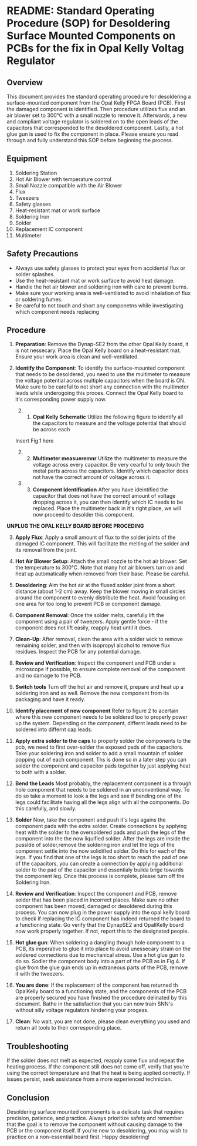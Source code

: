 # README: Standard Operating Procedure (SOP) for Desoldering Surface Mounted Components on PCBs for the fix in Opal Kelly Voltag Regulator

## Overview

This document provides the standard operating procedure for desoldering a surface-mounted component from the Opal Kelly FPGA Board (PCB). First the damaged component is identified. Then procedure utilizes flux and an air blower set to 300°C with a small nozzle to remove it. Afterwards, a new and compliant voltage regulator is soldered on to the open leads of the capacitors that corresponded to the desoldered component. Lastly, a hot glue gun is used to fix the component in place. Please ensure you read through and fully understand this SOP before beginning the process.

## Equipment

1. Soldering Station
2. Hot Air Blower with temperature control
3. Small Nozzle compatible with the Air Blower
4. Flux
5. Tweezers
6. Safety glasses
7. Heat-resistant mat or work surface
8. Soldering Iron
9. Solder
10. Replacement IC component
11. Multimeter

## Safety Precautions

- Always use safety glasses to protect your eyes from accidental flux or solder splashes.
- Use the heat-resistant mat or work surface to avoid heat damage.
- Handle the hot air blower and soldering iron with care to prevent burns.
- Make sure your working area is well-ventilated to avoid inhalation of flux or soldering fumes.
- Be careful to not touch and short any componetns while investigating which component needs replacing

## Procedure

1. **Preparation**: Remove the Dynap-SE2 from the other Opal Kelly board, it is not nessecary. Place the Opal Kelly board on a heat-resistant mat. Ensure your work area is clean and well-ventilated. 

2. **Identify the Component**: To identify the surface-mounted component that needs to be desoldered, you need to use the multimeter to measure the voltage potential across multiple capacitors when the board is ON. Make sure to be careful to not short any connection with the multimeter leads while underogoing this proces. Connect the Opal Kelly board to it's corresponding power supply now. 

    2. 1. **Opal Kelly Schematic** Utilize the following figure to identify all the capacitors to measure and the voltage potential that should be across each

    Insert Fig.1 here

    2. 2. **Multimeter measueremnr** Utilize the multimeter to measure the voltage across every capacitor. Be very cearful to only touch the metal parts across the capacitors. Identify which capacitor does not have the correct amount of voltage across it. 

    2. 3. **Component Identification** After you have ideintified the capacitor that does not have the correct amount of voltage dropping across it, you can then identify which IC needs to be replaced. Place the multimeter back in it's right place, we will now proceed to desolder this component.  

**UNPLUG THE OPAL KELLY BOARD BEFORE PROCEDING**

3. **Apply Flux**: Apply a small amount of flux to the solder joints of the damaged IC component. This will facilitate the melting of the solder and its removal from the joint.

4. **Hot Air Blower Setup**: Attach the small nozzle to the hot air blower. Set the temperature to 300°C. Note that many hot air blowers turn on and heat up automatically when removed from their base. Please be careful. 

5. **Desoldering**: Aim the hot air at the fluxed solder joint from a short distance (about 1-2 cm) away. Keep the blower moving in small circles around the component to evenly distribute the heat. Avoid focusing on one area for too long to prevent PCB or component damage.

6. **Component Removal**: Once the solder melts, carefully lift the component using a pair of tweezers. Apply gentle force - if the component does not lift easily, reapply heat until it does.

7. **Clean-Up**: After removal, clean the area with a solder wick to remove remaining solder, and then with isopropyl alcohol to remove flux residues. Inspect the PCB for any potential damage.

8. **Review and Verification**: Inspect the component and PCB under a microscope if possible, to ensure complete removal of the component and no damage to the PCB.

9. **Switch tools** Turn off the hot air and remove it, prepare and heat up a soldering iron and as well. Remove the new component from its packaging and have it ready.

10. **Identify placement of new component** Refer to figure 2 to acertain where this new component needs to be soldered too to properly power up the system. Depending on the component, differnt leads need to be soldered into differnt cap leads.

11. **Apply extra solder to the caps** to properly solder the components to the pcb, we need to first over-solder the exposed pads of the capacitors. Take your soldering iron and solder to add a small mountain of solder popping out of each component. Ths is done so in a later step you can solder the component and capacitor pads together by just applying heat to both with a solder.

11. **Bend the Leads** Most probably, the replacement component is a through hole component that needs to be soldered in an unconventional way. To do so take a moment to look a the legs and see if bending one of the legs could facilitate having all the legs align with all the components. Do this carefully, and slowly. 

12. **Solder** Now, take the component and push it's legs agains the component pads with the extra solder. Create connections by applying heat with the solder to the oversoldered pads and push the legs of the component into the the now liquified solder. After the legs are inside the pusslde of solder,remove the soldering iron and let the legs of the component settle into the now solidified solder. Do this for each of the legs. If you find that one of the legs is too short to reach the pad of one of the capacitors, you can create a connection by applying additional solder to the pad of the capacitor and essentialy builda brige towards the component leg. Once this process is complete, please turn off the Soldering Iron. 

13. **Review and Verification**: Inspect the component and PCB, remove solder that has been placed in incorrect places. Make sure no other component has been moved, damaged or desoldered during this process. You can now plug in the power supply into the opal kelly board to check if replacing the IC component has indeed returned the board to a functioning state. Go verify that the DynapSE2 and OpallKelly board now work properly together. If not, report this to the designated people. 

15. **Hot glue gun**: When soldering a dangling though hole component to a PCB, its imperative to glue it into place to avoid unessecary strain on the soldered connections due to mechanical stress. Use a hot glue gun to do so. Sodler the component body into a part of the PCB as in Fig.4. If glue from the glue gun ends up in extraneous parts of the PCB, remove it with the tweezers. 

15. **You are done**: If the replacement of the component has returned th OpalKelly board to a functioning state, and the components of the PCB are properly secured you have finished the procedure delinated by this document. Bathe in the satisfaction that you can now train SNN's without silly voltage regulators hindering your progess. 

16. **Clean**: No wait, you are not done, please clean everything you used and return all tools to their corresponding place. 


## Troubleshooting

If the solder does not melt as expected, reapply some flux and repeat the heating process. If the component still does not come off, verify that you're using the correct temperature and that the heat is being applied correctly. If issues persist, seek assistance from a more experienced technician.

## Conclusion

Desoldering surface mounted components is a delicate task that requires precision, patience, and practice. Always prioritize safety and remember that the goal is to remove the component without causing damage to the PCB or the component itself. If you're new to desoldering, you may wish to practice on a non-essential board first. Happy desoldering!
